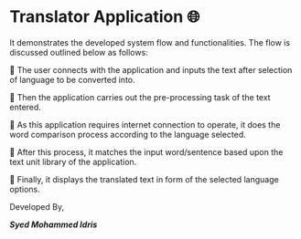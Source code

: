 # Translator Application 🌐

It demonstrates the developed system flow and functionalities. The
flow is discussed outlined below as follows:

 The user connects with the application and inputs the text after
selection of language to be converted into.

 Then the application carries out the pre-processing task of the text
entered.

 As this application requires internet connection to operate, it does the
word comparison process according to the language selected.

 After this process, it matches the input word/sentence based upon the
text unit library of the application.

 Finally, it displays the translated text in form of the selected language
options.

Developed By,

***Syed Mohammed Idris***

